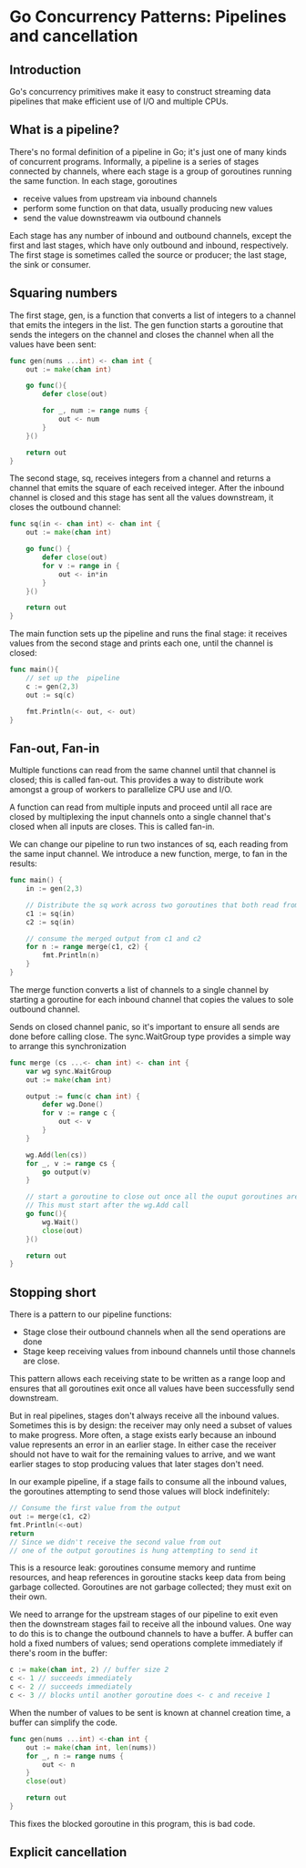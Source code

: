 # Go Concurrency Patterns: Pipelines and cancellation

## Introduction

Go's concurrency primitives make it easy to construct streaming data pipelines that make efficient use of I/O and multiple CPUs. 

## What is a pipeline?

There's no formal definition of a pipeline in Go; it's just one of many kinds of concurrent programs. Informally, a pipeline is a series of stages connected by channels, where each stage is a group of goroutines running the same function. In each stage, goroutines

- receive values from upstream via inbound channels
- perform some function on that data, usually producing new values
- send the value downstreawm via outbound channels

Each stage has any number of inbound and outbound channels, except the first and last stages, which have only outbound and inbound, respectively. The first stage is sometimes called the source or producer; the last stage, the sink or consumer.

## Squaring numbers

The first stage, gen, is a function that converts a list of integers to a channel that emits the integers in the list. The gen function starts a goroutine that sends the integers on the channel and closes the channel when all the values have been sent:

```go
func gen(nums ...int) <- chan int {
    out := make(chan int)

    go func(){
        defer close(out)

        for _, num := range nums {
            out <- num
        }
    }()

    return out
}
```
The second stage, sq, receives integers from a channel and returns a channel that emits the square of each received integer. After the inbound channel is closed and this stage has sent all the values downstream, it closes the outbound channel:

```go
func sq(in <- chan int) <- chan int {
    out := make(chan int)

    go func() {
        defer close(out)
        for v := range in {
            out <- in*in
        }
    }()

    return out
}
```

The main function sets up the pipeline and runs the final stage: it receives values from the second stage and prints each one, until the channel is closed:

```go
func main(){
    // set up the  pipeline
    c := gen(2,3)
    out := sq(c)

    fmt.Println(<- out, <- out)
}
```

## Fan-out, Fan-in

Multiple functions can read from the same channel until that channel is closed; this is called fan-out. This provides a way to distribute work amongst a group of workers to parallelize CPU use and I/O.

A function can read from multiple inputs and proceed until all race are closed by multiplexing the input channels onto a single channel that's closed when all inputs are closes. This is called fan-in.

We can change our pipeline to run two instances of sq, each reading from the same input channel. We introduce a new function, merge, to fan in the results:

```go
func main() {
    in := gen(2,3)

    // Distribute the sq work across two goroutines that both read from in.
    c1 := sq(in)
    c2 := sq(in)

    // consume the merged output from c1 and c2
    for n := range merge(c1, c2) {
        fmt.Println(n)
    }
}
```
The merge function converts a list of channels to a single channel by starting a goroutine for each inbound channel that copies the values to sole outbound channel.

Sends on closed channel panic, so it's important to ensure all sends are done before calling close. The sync.WaitGroup type provides a simple way to arrange this synchronization

```go
func merge (cs ...<- chan int) <- chan int {
    var wg sync.WaitGroup
    out := make(chan int)

    output := func(c chan int) {
        defer wg.Done()
        for v := range c {
            out <- v
        }
    }

    wg.Add(len(cs)) 
    for _, v := range cs {
        go output(v)
    }

    // start a goroutine to close out once all the ouput goroutines are done 
    // This must start after the wg.Add call
    go func(){
        wg.Wait()
        close(out)
    }()

    return out
}
```
## Stopping short

There is a pattern to our pipeline functions:

- Stage close their outbound channels when all the send operations are done
- Stage keep receiving values from inbound channels until those channels are close.

This pattern allows each receiving state to be written as a range loop and ensures that all goroutines exit once all values have been successfully send downstream.

But in real pipelines, stages don't always receive all the inbound values. Sometimes this is by design: the receiver may only need a subset of values to make progress. More often, a stage exists early because an inbound value represents an error in an earlier stage. In either case the receiver should not have to wait for the remaining values to arrive, and we want earlier stages to stop producing values that later stages don't need.

In our example pipeline, if a stage fails to consume all the inbound values, the goroutines attempting to send those values will block indefinitely:

```go
// Consume the first value from the output
out := merge(c1, c2)
fmt.Println(<-out)
return
// Since we didn't receive the second value from out
// one of the output goroutines is hung attempting to send it
```
This is a resource leak: goroutines consume memory and runtime resources, and heap references in goroutine stacks keep data from being garbage collected. Goroutines are not garbage collected; they must exit on their own.

We need to arrange for the upstream stages of our pipeline to exit even then the downstream stages fail to receive all the inbound values. One way to do this is to change the outbound channels to have a buffer. A buffer can hold a fixed numbers of values; send operations complete immediately if there's room in the buffer: 

```go
c := make(chan int, 2) // buffer size 2
c <- 1 // succeeds immediately
c <- 2 // succeeds immediately
c <- 3 // blocks until another goroutine does <- c and receive 1
```

When the number of values to be sent is known at channel creation time, a buffer can simplify the code.

```go
func gen(nums ...int) <-chan int {
    out := make(chan int, len(nums))
    for _, n := range nums {
        out <- n
    }
    close(out)

    return out
}
```

This fixes the blocked goroutine in this program, this is bad code.

## Explicit cancellation